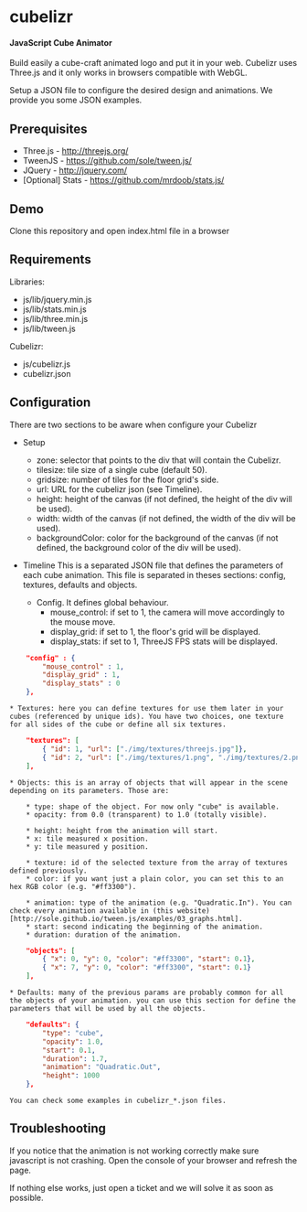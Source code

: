 cubelizr
========

#### JavaScript Cube Animator ####

Build easily a cube-craft animated logo and put it in your web.
Cubelizr uses Three.js and it only works in browsers compatible with WebGL.

Setup a JSON file to configure the desired design and animations.
We provide you some JSON examples.

## Prerequisites
* Three.js - http://threejs.org/
* TweenJS - https://github.com/sole/tween.js/
* JQuery - http://jquery.com/
* [Optional] Stats - https://github.com/mrdoob/stats.js/


## Demo

Clone this repository and open index.html file in a browser

## Requirements

Libraries:
* js/lib/jquery.min.js
* js/lib/stats.min.js
* js/lib/three.min.js
* js/lib/tween.js

Cubelizr:
* js/cubelizr.js
* cubelizr.json

## Configuration


There are two sections to be aware when configure your Cubelizr

* Setup
	* zone: selector that points to the div that will contain the Cubelizr.
	* tilesize: tile size of a single cube (default 50).
	* gridsize: number of tiles for the floor grid's side.
	* url: URL for the cubelizr json (see Timeline).
	* height: height of the canvas (if not defined, the height of the div will be used).
	* width: width of the canvas (if not defined, the width of the div will be used).
	* backgroundColor: color for the background of the canvas (if not defined, the background color of the div will be used).

* Timeline
	This is a separated JSON file that defines the parameters of each cube animation. This file is separated in theses sections: config, textures, defaults and objects.
	* Config. It defines global behaviour.
		* mouse_control: if set to 1, the camera will move accordingly to the mouse move.
		* display_grid: if set to 1, the floor's grid will be displayed.
		* display_stats: if set to 1, ThreeJS FPS stats will be displayed.

```json
	"config" : {
		"mouse_control" : 1,
		"display_grid" : 1,
		"display_stats" : 0
	},
```

	* Textures: here you can define textures for use them later in your cubes (referenced by unique ids). You have two choices, one texture for all sides of the cube or define all six textures.

```json
	"textures": [
		{ "id": 1, "url": ["./img/textures/threejs.jpg"]},
		{ "id": 2, "url": ["./img/textures/1.png", "./img/textures/2.png", "./img/textures/3.png", "./img/textures/4.png", "./img/textures/5.png", "./img/textures/6.png"]}
	],
```

	* Objects: this is an array of objects that will appear in the scene depending on its parameters. Those are:
		
		* type: shape of the object. For now only "cube" is available.
		* opacity: from 0.0 (transparent) to 1.0 (totally visible).

		* height: height from the animation will start.
		* x: tile measured x position.
		* y: tile measured y position.
		
		* texture: id of the selected texture from the array of textures defined previously.
		* color: if you want just a plain color, you can set this to an hex RGB color (e.g. "#ff3300").
		
		* animation: type of the animation (e.g. "Quadratic.In"). You can check every animation available in (this website)[http://sole.github.io/tween.js/examples/03_graphs.html].
		* start: second indicating the beginning of the animation.
		* duration: duration of the animation. 

```json
	"objects": [
		{ "x": 0, "y": 0, "color": "#ff3300", "start": 0.1},
		{ "x": 7, "y": 0, "color": "#ff3300", "start": 0.1}
	],
```

	* Defaults: many of the previous params are probably common for all the objects of your animation. you can use this section for define the parameters that will be used by all the objects.

```json
	"defaults": {
		"type": "cube",
		"opacity": 1.0,
		"start": 0.1,
		"duration": 1.7,
		"animation": "Quadratic.Out",
		"height": 1000
	},
```

	You can check some examples in cubelizr_*.json files.


## Troubleshooting

If you notice that the animation is not working correctly make sure javascript is not crashing.
Open the console of your browser and refresh the page.

If nothing else works, just open a ticket and we will solve it as soon as possible.
